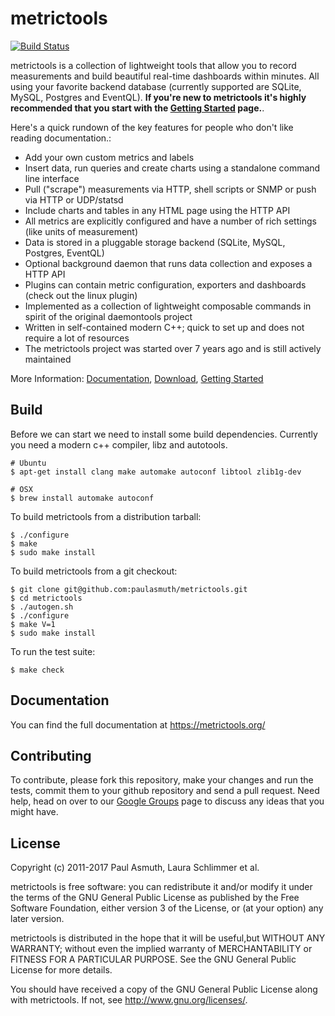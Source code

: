 metrictools
===========

[![Build Status](https://travis-ci.org/paulasmuth/metrictools.png?branch=unstable)](http://travis-ci.org/paulasmuth/metrictools)

metrictools is a collection of lightweight tools that allow you to record
measurements and build beautiful real-time dashboards within minutes. All using
your favorite backend database (currently supported are SQLite, MySQL, Postgres
and EventQL). **If you're new to metrictools it's highly recommended that you start
with the [Getting Started](https://metrictools.org/documentation/getting-started) page.**.

Here's a quick rundown of the key features for people who don't like reading
documentation.:

  - Add your own custom metrics and labels
  - Insert data, run queries and create charts using a standalone command line interface
  - Pull ("scrape") measurements via HTTP, shell scripts or SNMP or push via HTTP or UDP/statsd
  - Include charts and tables in any HTML page using the HTTP API
  - All metrics are explicitly configured and have a number of rich settings (like units of measurement)
  - Data is stored in a pluggable storage backend (SQLite, MySQL, Postgres, EventQL)
  - Optional background daemon that runs data collection and exposes a HTTP API
  - Plugins can contain metric configuration, exporters and dashboards (check out
    the linux plugin)
  - Implemented as a collection of lightweight composable commands in spirit of the original daemontools project
  - Written in self-contained modern C++; quick to set up and does not require a lot of resources
  - The metrictools project was started over 7 years ago and is still actively maintained

More Information:
[Documentation](http://metrictools.org/),
[Download](https://metrictools.org/download/),
[Getting Started](https://metrictools.org/documentation/getting-started)


## Build

Before we can start we need to install some build dependencies. Currently
you need a modern c++ compiler, libz and autotools.

    # Ubuntu
    $ apt-get install clang make automake autoconf libtool zlib1g-dev

    # OSX
    $ brew install automake autoconf

To build metrictools from a distribution tarball:

    $ ./configure
    $ make
    $ sudo make install

To build metrictools from a git checkout:

    $ git clone git@github.com:paulasmuth/metrictools.git
    $ cd metrictools
    $ ./autogen.sh
    $ ./configure
    $ make V=1
    $ sudo make install

To run the test suite:

    $ make check


## Documentation

You can find the full documentation at https://metrictools.org/


## Contributing

To contribute, please fork this repository, make your changes and run the 
tests, commit them to your github repository and send a pull request.
Need help, head on over to our [Google Groups](htt//groups.google.com/group/metrictools)
page to discuss any ideas that you might have.


## License

Copyright (c) 2011-2017 Paul Asmuth, Laura Schlimmer et al.

metrictools is free software: you can redistribute it and/or modify it under
the terms of the GNU General Public License as published by the Free Software
Foundation, either version 3 of the License, or (at your option) any later
version.

metrictools is distributed in the hope that it will be useful,but WITHOUT ANY
WARRANTY; without even the implied warranty of MERCHANTABILITY or FITNESS FOR A
PARTICULAR PURPOSE. See the GNU General Public License for more details.

You should have received a copy of the GNU General Public License along with
metrictools. If not, see <http://www.gnu.org/licenses/>.
